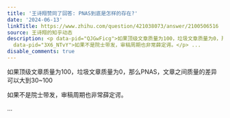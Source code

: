```yaml
---
title: '王诗翔赞同了回答: PNAS到底是怎样的存在?'
date: '2024-06-13'
linkTitle: https://www.zhihu.com/question/421038073/answer/2100506516
source: 王诗翔的知乎动态
description: <p data-pid="QJGwFicg">如果顶级文章质量为100，垃圾文章质量为0，那么PNAS，文章之间质量的差异可以大到30~100</p><p
  data-pid="3X6_NTvY">如果不是院士带发，审稿周期也非常薛定谔。</p> ...
disable_comments: true
---
```

<p data-pid="QJGwFicg">如果顶级文章质量为100，垃圾文章质量为0，那么PNAS，文章之间质量的差异可以大到30~100</p><p data-pid="3X6_NTvY">如果不是院士带发，审稿周期也非常薛定谔。</p> ...